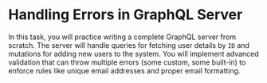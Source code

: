 # Handling Errors in GraphQL Server

In this task, you will practice writing a complete GraphQL server from scratch. The server will handle queries for fetching user details by `ID` and mutations for adding new users to the system. You will implement advanced validation that can throw multiple errors (some custom, some built-in) to enforce rules like unique email addresses and proper email formatting.